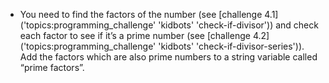 - You need to find the factors of the number (see [challenge 4.1]('topics:programming_challenge' 'kidbots' 'check-if-divisor')) and check each factor to see if it’s a prime number (see [challenge 4.2]('topics:programming_challenge' 'kidbots' 'check-if-divisor-series')). Add the factors which are also prime numbers to a string variable called “prime factors”.
